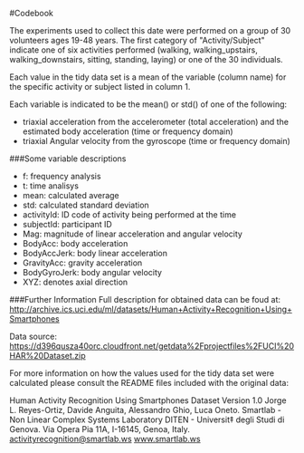 #Codebook

The experiments used to collect this date were performed on a group of 30 volunteers ages 19-48 years. The first category of "Activity/Subject" indicate one of six activities performed (walking, walking_upstairs, walking_downstairs, sitting, standing, laying) or one of the 30 individuals.

Each value in the tidy data set is a mean of the variable (column name) for the specific activity or subject listed in column 1.

Each variable is indicated to be the mean() or std() of one of the following:
- triaxial acceleration from the accelerometer (total acceleration) and the estimated body acceleration (time or frequency domain)
- triaxial Angular velocity from the gyroscope (time or frequency domain)

###Some variable descriptions

- f: frequency analysis
- t: time analisys
- mean: calculated average
- std: calculated standard deviation
- activityId: ID code of activity being performed at the time
- subjectId: participant ID
- Mag: magnitude of linear acceleration and angular velocity
- BodyAcc: body acceleration
- BodyAccJerk: body linear acceleration
- GravityAcc: gravity acceleration
- BodyGyroJerk: body angular velocity
- XYZ: denotes axial direction

###Further Information
Full description for obtained data can be foud at: http://archive.ics.uci.edu/ml/datasets/Human+Activity+Recognition+Using+Smartphones

Data source: https://d396qusza40orc.cloudfront.net/getdata%2Fprojectfiles%2FUCI%20HAR%20Dataset.zip





For more information on how the values used for the tidy data set were calculated please consult the README files included with the original data:

Human Activity Recognition Using Smartphones Dataset
Version 1.0
Jorge L. Reyes-Ortiz, Davide Anguita, Alessandro Ghio, Luca Oneto.
Smartlab - Non Linear Complex Systems Laboratory
DITEN - Universit‡ degli Studi di Genova.
Via Opera Pia 11A, I-16145, Genoa, Italy.
activityrecognition@smartlab.ws
www.smartlab.ws